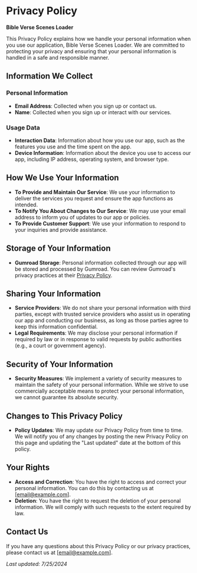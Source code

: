 # Privacy Policy

**Bible Verse Scenes Loader**

This Privacy Policy explains how we handle your personal information when you use our application, Bible Verse Scenes Loader. We are committed to protecting your privacy and ensuring that your personal information is handled in a safe and responsible manner.

## Information We Collect

### Personal Information
- **Email Address**: Collected when you sign up or contact us.
- **Name**: Collected when you sign up or interact with our services.

### Usage Data
- **Interaction Data**: Information about how you use our app, such as the features you use and the time spent on the app.
- **Device Information**: Information about the device you use to access our app, including IP address, operating system, and browser type.

## How We Use Your Information
- **To Provide and Maintain Our Service**: We use your information to deliver the services you request and ensure the app functions as intended.
- **To Notify You About Changes to Our Service**: We may use your email address to inform you of updates to our app or policies.
- **To Provide Customer Support**: We use your information to respond to your inquiries and provide assistance.

## Storage of Your Information
- **Gumroad Storage**: Personal information collected through our app will be stored and processed by Gumroad. You can review Gumroad's privacy practices at their [Privacy Policy](https://gumroad.com/privacy).

## Sharing Your Information
- **Service Providers**: We do not share your personal information with third parties, except with trusted service providers who assist us in operating our app and conducting our business, as long as those parties agree to keep this information confidential.
- **Legal Requirements**: We may disclose your personal information if required by law or in response to valid requests by public authorities (e.g., a court or government agency).

## Security of Your Information
- **Security Measures**: We implement a variety of security measures to maintain the safety of your personal information. While we strive to use commercially acceptable means to protect your personal information, we cannot guarantee its absolute security.

## Changes to This Privacy Policy
- **Policy Updates**: We may update our Privacy Policy from time to time. We will notify you of any changes by posting the new Privacy Policy on this page and updating the "Last updated" date at the bottom of this policy.

## Your Rights
- **Access and Correction**: You have the right to access and correct your personal information. You can do this by contacting us at [email@example.com].
- **Deletion**: You have the right to request the deletion of your personal information. We will comply with such requests to the extent required by law.

## Contact Us
If you have any questions about this Privacy Policy or our privacy practices, please contact us at [email@example.com].

_Last updated: 7/25/2024_

